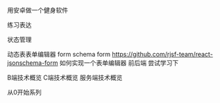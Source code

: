 <!--
 * @Author: sunhao12 sunhao12@kuaishou.com
 * @Date: 2024-03-13 19:59:46
 * @LastEditors: sunhao12 sunhao12@kuaishou.com
 * @LastEditTime: 2024-05-22 16:48:10
 * @FilePath: /blog/src/drafts/toDo.md
 * @Description: 这是默认设置,请设置`customMade`, 打开koroFileHeader查看配置 进行设置: https://github.com/OBKoro1/koro1FileHeader/wiki/%E9%85%8D%E7%BD%AE
-->


用安卓做一个健身软件


练习表达



状态管理

动态表表单编辑器
form  schema form  https://github.com/rjsf-team/react-jsonschema-form
如何实现一个表单编辑器 前后端 尝试学习下

B端技术概览
C端技术概览
服务端技术概览

从0开始系列























